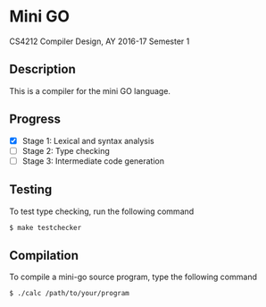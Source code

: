 # Mini GO

CS4212 Compiler Design, AY 2016-17 Semester 1

## Description

This is a compiler for the mini GO language.

## Progress

- [x] Stage 1: Lexical and syntax analysis
- [ ] Stage 2: Type checking
- [ ] Stage 3: Intermediate code generation

## Testing

To test type checking, run the following command

```bash
$ make testchecker
```

## Compilation

To compile a mini-go source program, type the following command

```bash
$ ./calc /path/to/your/program
```
